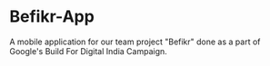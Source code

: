 # Befikr-App
A mobile application for our team project "Befikr" done as a part of Google's Build For Digital India Campaign.
